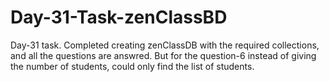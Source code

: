 # Day-31-Task-zenClassBD
Day-31 task. Completed creating zenClassDB with the required collections, and all the questions are answred. But for the question-6 instead of giving the number of students, could only find the list of students.
